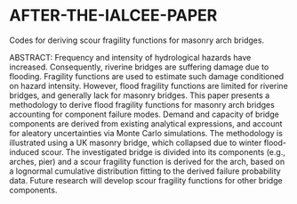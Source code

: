 # AFTER-THE-IALCEE-PAPER
Codes for deriving scour fragility functions for masonry arch bridges.

ABSTRACT: Frequency and intensity of hydrological hazards have increased. Consequently, riverine
bridges are suffering damage due to flooding. Fragility functions are used to estimate such
damage conditioned on hazard intensity. However, flood fragility functions are limited for riverine
bridges, and generally lack for masonry bridges. This paper presents a methodology to derive
flood fragility functions for masonry arch bridges accounting for component failure modes. Demand
and capacity of bridge components are derived from existing analytical expressions, and
account for aleatory uncertainties via Monte Carlo simulations. The methodology is illustrated
using a UK masonry bridge, which collapsed due to winter flood-induced scour. The investigated
bridge is divided into its components (e.g., arches, pier) and a scour fragility function is derived
for the arch, based on a lognormal cumulative distribution fitting to the derived failure probability
data. Future research will develop scour fragility functions for other bridge components.
